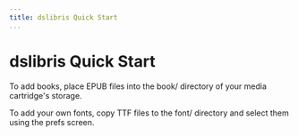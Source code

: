 ```yaml
---
title: dslibris Quick Start
...
```


# dslibris Quick Start

To add books, place EPUB files into the book/ directory of your media cartridge's storage.

To add your own fonts, copy TTF files to the font/ directory and select them using the prefs screen.
